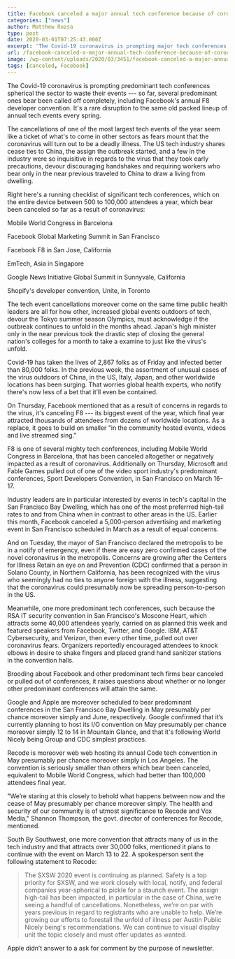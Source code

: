 ```yaml
---
title: Facebook canceled a major annual tech conference because of coronavirus. It's not alone.
categories: ["news"]
author: Matthew Rozsa
type: post
date: 2020-03-01T07:25:43.000Z
excerpt: 'The Covid-19 coronavirus is prompting major tech conferences around the world to cancel their events --- so far, several major ones have been called off entirely, including Facebook''s annual F8 developer conference. It''s an unprecedented disruption to the usual packed lineup of annual tech events every spring. The cancellations of some of the biggest tech&hellip;'
url: /facebook-canceled-a-major-annual-tech-conference-because-of-coronavirus-its-not-alone/
image: /wp-content/uploads/2020/03/3451/facebook-canceled-a-major-annual-tech-conference-because-of-coronavirus-its-not-alone.jpeg
tags: [canceled, Facebook]
---
```


The Covid-19 coronavirus is prompting predominant tech conferences spherical the sector to waste their events --- so far, several predominant ones bear been called off completely, including Facebook's annual F8 developer convention. It's a rare disruption to the same old packed lineup of annual tech events every spring.

The cancellations of one of the most largest tech events of the year seem like a ticket of what's to come in other sectors as fears mount that the coronavirus will turn out to be a deadly illness. The US tech industry shares cease ties to China, the assign the outbreak started, and a few in the industry were so inquisitive in regards to the virus that they took early precautions, devour discouraging handshakes and requiring workers who bear only in the near previous traveled to China to draw a living from dwelling.

Right here's a running checklist of significant tech conferences, which on the entire device between 500 to 100,000 attendees a year, which bear been canceled so far as a result of coronavirus:

Mobile World Congress in Barcelona

Facebook Global Marketing Summit in San Francisco

Facebook F8 in San Jose, California

EmTech, Asia in Singapore

Google News Initiative Global Summit in Sunnyvale, California

Shopify's developer convention, Unite, in Toronto

The tech event cancellations moreover come on the same time public health leaders are all for how other, increased global events outdoors of tech, devour the Tokyo summer season Olympics, must acknowledge if the outbreak continues to unfold in the months ahead. Japan's high minister only in the near previous took the drastic step of closing the general nation's colleges for a month to take a examine to just like the virus's unfold.

Covid-19 has taken the lives of 2,867 folks as of Friday and infected better than 80,000 folks. In the previous week, the assortment of unusual cases of the virus outdoors of China, in the US, Italy, Japan, and other worldwide locations has been surging. That worries global health experts, who notify there's now less of a bet that it’ll even be contained.

On Thursday, Facebook mentioned that as a result of concerns in regards to the virus, it's canceling F8 --- its biggest event of the year, which final year attracted thousands of attendees from dozens of worldwide locations. As a replace, it goes to build on smaller "in the community hosted events, videos and live streamed sing."

F8 is one of several mighty tech conferences, including Mobile World Congress in Barcelona, that has been canceled altogether or negatively impacted as a result of coronavirus. Additionally on Thursday, Microsoft and Fable Games pulled out of one of the video sport industry's predominant conferences, Sport Developers Convention, in San Francisco on March 16-17.

Industry leaders are in particular interested by events in tech's capital in the San Francisco Bay Dwelling, which has one of the most preferrred high-tail rates to and from China when in contrast to other areas in the US. Earlier this month, Facebook canceled a 5,000-person advertising and marketing event in San Francisco scheduled in March as a result of equal concerns.

And on Tuesday, the mayor of San Francisco declared the metropolis to be in a notify of emergency, even if there are easy zero confirmed cases of the novel coronavirus in the metropolis. Concerns are growing after the Centers for Illness Retain an eye on and Prevention (CDC) confirmed that a person in Solano County, in Northern California, has been recognized with the virus who seemingly had no ties to anyone foreign with the illness, suggesting that the coronavirus could presumably now be spreading person-to-person in the US.

Meanwhile, one more predominant tech conferences, such because the RSA IT security convention in San Francisco's Moscone Heart, which attracts some 40,000 attendees yearly, carried on as planned this week and featured speakers from Facebook, Twitter, and Google. IBM, AT&T Cybersecurity, and Verizon, then every other time, pulled out over coronavirus fears. Organizers reportedly encouraged attendees to knock elbows in desire to shake fingers and placed grand hand sanitizer stations in the convention halls.

Brooding about Facebook and other predominant tech firms bear canceled or pulled out of conferences, it raises questions about whether or no longer other predominant conferences will attain the same.

Google and Apple are moreover scheduled to bear predominant conferences in the San Francisco Bay Dwelling in May presumably per chance moreover simply and June, respectively. Google confirmed that it’s currently planning to host its I/O convention on May presumably per chance moreover simply 12 to 14 in Mountain Glance, and that it's following World Nicely being Group and CDC simplest practices.

Recode is moreover web web hosting its annual Code tech convention in May presumably per chance moreover simply in Los Angeles. The convention is seriously smaller than others which bear been canceled, equivalent to Mobile World Congress, which had better than 100,000 attendees final year.

"We’re staring at this closely to behold what happens between now and the cease of May presumably per chance moreover simply. The health and security of our community is of utmost significance to Recode and Vox Media," Shannon Thompson, the govt. director of conferences for Recode, mentioned.

South By Southwest, one more convention that attracts many of us in the tech industry and that attracts over 30,000 folks, mentioned it plans to continue with the event on March 13 to 22. A spokesperson sent the following statement to Recode:

> The SXSW 2020 event is continuing as planned. Safety is a top priority for SXSW, and we work closely with local, notify, and federal companies year-spherical to pickle for a staunch event. The assign high-tail has been impacted, in particular in the case of China, we’re seeing a handful of cancellations. Nonetheless, we’re on par with years previous in regard to registrants who are unable to help. We’re growing our efforts to forestall the unfold of illness per Austin Public Nicely being's recommendations. We can continue to visual display unit the topic closely and must offer updates as wanted.

Apple didn’t answer to a ask for comment by the purpose of newsletter.
